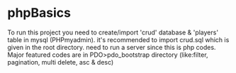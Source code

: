 # phpBasics
To run this project you need to create/import 'crud' database & 'players' table in mysql (PHPmyadmin).
it's recommended to import crud.sql which is given in the root directory. 
need to run a server since this is php codes.
Major featured codes are in PDO>pdo_bootstrap directory (like:filter, pagination, multi delete, asc & desc)
